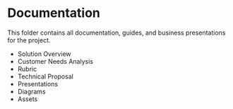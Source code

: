 # Documentation

This folder contains all documentation, guides, and business presentations for the project.

- Solution Overview
- Customer Needs Analysis
- Rubric
- Technical Proposal
- Presentations
- Diagrams
- Assets
